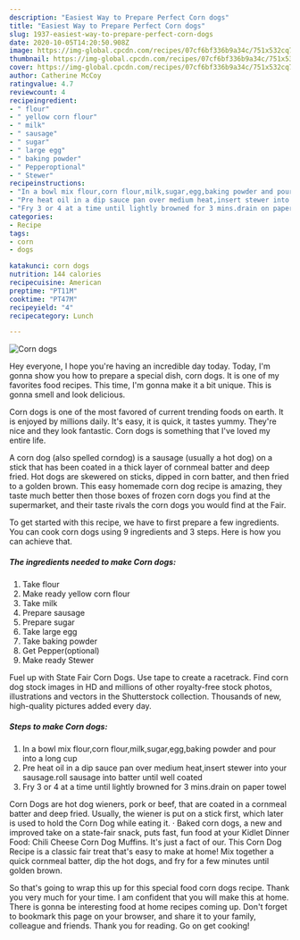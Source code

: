 ```yaml
---
description: "Easiest Way to Prepare Perfect Corn dogs"
title: "Easiest Way to Prepare Perfect Corn dogs"
slug: 1937-easiest-way-to-prepare-perfect-corn-dogs
date: 2020-10-05T14:20:50.908Z
image: https://img-global.cpcdn.com/recipes/07cf6bf336b9a34c/751x532cq70/corn-dogs-recipe-main-photo.jpg
thumbnail: https://img-global.cpcdn.com/recipes/07cf6bf336b9a34c/751x532cq70/corn-dogs-recipe-main-photo.jpg
cover: https://img-global.cpcdn.com/recipes/07cf6bf336b9a34c/751x532cq70/corn-dogs-recipe-main-photo.jpg
author: Catherine McCoy
ratingvalue: 4.7
reviewcount: 4
recipeingredient:
- " flour"
- " yellow corn flour"
- " milk"
- " sausage"
- " sugar"
- " large egg"
- " baking powder"
- " Pepperoptional"
- " Stewer"
recipeinstructions:
- "In a bowl mix flour,corn flour,milk,sugar,egg,baking powder and pour into a long cup"
- "Pre heat oil in a dip sauce pan over medium heat,insert stewer into your sausage.roll sausage into batter until well coated"
- "Fry 3 or 4 at a time until lightly browned for 3 mins.drain on paper towel"
categories:
- Recipe
tags:
- corn
- dogs

katakunci: corn dogs 
nutrition: 144 calories
recipecuisine: American
preptime: "PT11M"
cooktime: "PT47M"
recipeyield: "4"
recipecategory: Lunch

---
```



![Corn dogs](https://img-global.cpcdn.com/recipes/07cf6bf336b9a34c/751x532cq70/corn-dogs-recipe-main-photo.jpg)

Hey everyone, I hope you're having an incredible day today. Today, I'm gonna show you how to prepare a special dish, corn dogs. It is one of my favorites food recipes. This time, I'm gonna make it a bit unique. This is gonna smell and look delicious.

Corn dogs is one of the most favored of current trending foods on earth. It is enjoyed by millions daily. It's easy, it is quick, it tastes yummy. They're nice and they look fantastic. Corn dogs is something that I've loved my entire life.

A corn dog (also spelled corndog) is a sausage (usually a hot dog) on a stick that has been coated in a thick layer of cornmeal batter and deep fried. Hot dogs are skewered on sticks, dipped in corn batter, and then fried to a golden brown. This easy homemade corn dog recipe is amazing, they taste much better then those boxes of frozen corn dogs you find at the supermarket, and their taste rivals the corn dogs you would find at the Fair.


To get started with this recipe, we have to first prepare a few ingredients. You can cook corn dogs using 9 ingredients and 3 steps. Here is how you can achieve that.

<!--inarticleads1-->

##### The ingredients needed to make Corn dogs:

1. Take  flour
1. Make ready  yellow corn flour
1. Take  milk
1. Prepare  sausage
1. Prepare  sugar
1. Take  large egg
1. Take  baking powder
1. Get  Pepper(optional)
1. Make ready  Stewer


Fuel up with State Fair Corn Dogs. Use tape to create a racetrack. Find corn dog stock images in HD and millions of other royalty-free stock photos, illustrations and vectors in the Shutterstock collection. Thousands of new, high-quality pictures added every day. 

<!--inarticleads2-->

##### Steps to make Corn dogs:

1. In a bowl mix flour,corn flour,milk,sugar,egg,baking powder and pour into a long cup
1. Pre heat oil in a dip sauce pan over medium heat,insert stewer into your sausage.roll sausage into batter until well coated
1. Fry 3 or 4 at a time until lightly browned for 3 mins.drain on paper towel


Corn Dogs are hot dog wieners, pork or beef, that are coated in a cornmeal batter and deep fried. Usually, the wiener is put on a stick first, which later is used to hold the Corn Dog while eating it. · Baked corn dogs, a new and improved take on a state-fair snack, puts fast, fun food at your Kidlet Dinner Food: Chili Cheese Corn Dog Muffins. It&#39;s just a fact of our. This Corn Dog Recipe is a classic fair treat that&#39;s easy to make at home! Mix together a quick cornmeal batter, dip the hot dogs, and fry for a few minutes until golden brown. 

So that's going to wrap this up for this special food corn dogs recipe. Thank you very much for your time. I am confident that you will make this at home. There is gonna be interesting food at home recipes coming up. Don't forget to bookmark this page on your browser, and share it to your family, colleague and friends. Thank you for reading. Go on get cooking!
